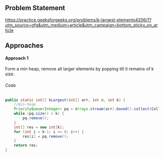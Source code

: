 ## Problem Statement
https://practice.geeksforgeeks.org/problems/k-largest-elements4206/1?utm_source=gfg&utm_medium=article&utm_campaign=bottom_sticky_on_article

## Approaches
#### Approach 1
Form a min heap, remove all larger elements by popping till it remains of k size.

###### Code
```java
public static int[] kLargest(int[] arr, int n, int k) {  
    //min-heap  
    PriorityQueue<Integer> pq = Arrays.stream(arr).boxed().collect(Collectors.toCollection(PriorityQueue::new));  
    while (pq.size() > k) {  
        pq.remove();  
    }  
    int[] res = new int[k];  
    for (int i = k-1; i >= 0; i++) {  
        res[i] = pq.remove();  
    }  
    return res;  
}
```